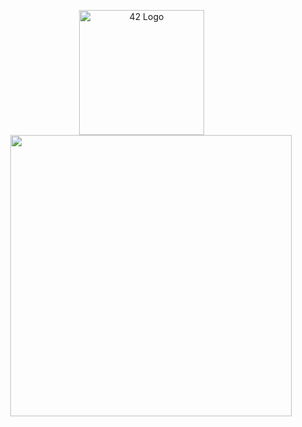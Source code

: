 <p align="center">

  <img src="https://land.campus19.be/wp-content/uploads/2024/08/cropped-Design-sans-titre-26.png" alt="42 Logo" width="200" style="margin-right: 30px;"/>
  <img src="https://leetcard.jacoblin.cool/sdemey00?theme=dark" width="450" />
</p>



